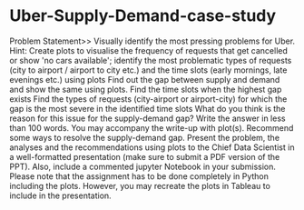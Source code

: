 # Uber-Supply-Demand-case-study
Problem Statement>>
Visually identify the most pressing problems for Uber. 
Hint: Create plots to visualise the frequency of requests that get cancelled or show 'no cars available'; identify the most problematic 
types of requests (city to airport / airport to city etc.) and the time slots (early mornings, late evenings etc.) using plots
Find out the gap between supply and demand and show the same using plots.
Find the time slots when the highest gap exists
Find the types of requests (city-airport or airport-city) for which the gap is the most severe in the identified time slots
What do you think is the reason for this issue for the supply-demand gap? Write the answer in less than 100 words. You may accompany 
the write-up with plot(s).
 Recommend some ways to resolve the supply-demand gap.
Present the problem, the analyses and the recommendations using plots to the Chief Data Scientist in a well-formatted presentation 
(make sure to submit a PDF version of the PPT). Also, include a commented jupyter Notebook in your submission. Please note that the 
assignment has to be done completely in Python including the plots. However, you may recreate the plots in Tableau to include in the 
presentation.
